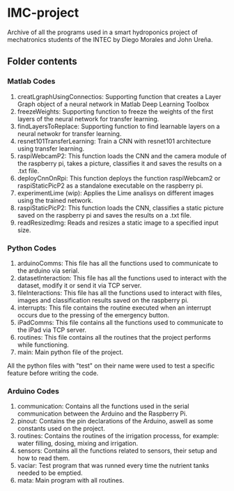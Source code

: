 # IMC-project
Archive of all the programs used in a smart hydroponics project of mechatronics students of the INTEC by Diego Morales and John Ureña.

## Folder contents
### Matlab Codes
1. creatLgraphUsingConnectios: Supporting function that creates a Layer Graph object of a neural network in Matlab Deep Learning Toolbox
2. freezeWeights: Supporting function to freeze the weights of the first layers of the neural network for transfer learning.
3. findLayersToReplace: Supporting function to find learnable  layers on a neural netwokr for transfer learning.
4. resnet101TransferLearning: Train a CNN with resnet101 architecture using transfer learning.
5. raspiWebcamP2: This function loads the CNN and the camera module of the raspberry pi, takes a picture, classifies it and saves the results on a .txt file.
6. deployCnnOnRpi: This function deploys the function raspiWebcam2 or raspiStaticPicP2 as a standalone executable on the raspberry pi.
7. experimentLime (wip): Applies the Lime analisys on different images using the trained network.
8. raspiStaticPicP2: This function loads the CNN, classifies a static picture saved on the raspberry pi and saves the results on a .txt file.
9. readResizedImg: Reads and resizes a static image to a specified input size.

### Python Codes
1. arduinoComms: This file has all the functions used to communicate to the arduino via serial.
2. datasetInteraction: This file has all the functions used to interact with the dataset, modify it or send it via TCP server.
3. fileInteractions: This file has all the functions used to interact with files, images and classification results saved on the raspberry pi.
4. interrupts: This file contains the routine executed when an interrupt occurs due to the pressing of the emergency button.
5. iPadComms: This file contains all the functions used to communicate to the iPad via TCP server.
6. routines: This file contains all the routines that the project performs while functioning.
7. main: Main python file of the project.

All the python files with "test" on their name were used to test a specific feature before writing the code.

### Arduino Codes
1. communication: Contains all the functions used in the serial communication between the Arduino and the Raspberry Pi.
2. pinout: Contains the pin declarations of the Arduino, aswell as some constants used on the project.
3. routines: Contains the routines of the irrigation processs, for example: water filling, dosing, mixing and irrigation.
4. sensors: Contains all the functions related to sensors, their setup and how to read them.
5. vaciar: Test program that was runned every time the nutrient tanks needed to be emptied.
6. mata: Main program with all routines.
